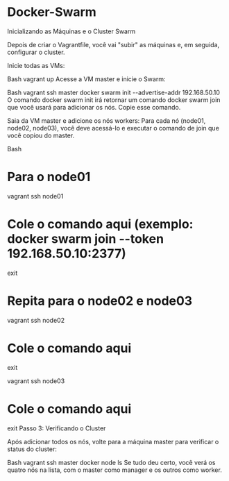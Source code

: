 # Docker-Swarm

Inicializando as Máquinas e o Cluster Swarm

Depois de criar o Vagrantfile, você vai "subir" as máquinas e, em seguida, configurar o cluster.

Inicie todas as VMs:

Bash
vagrant up
Acesse a VM master e inicie o Swarm:

Bash
vagrant ssh master
docker swarm init --advertise-addr 192.168.50.10
O comando docker swarm init irá retornar um comando docker swarm join que você usará para adicionar os nós. Copie esse comando.

Saia da VM master e adicione os nós workers:
Para cada nó (node01, node02, node03), você deve acessá-lo e executar o comando de join que você copiou do master.

Bash
# Para o node01
vagrant ssh node01
# Cole o comando aqui (exemplo: docker swarm join --token <token> 192.168.50.10:2377)
exit

# Repita para o node02 e node03
vagrant ssh node02
# Cole o comando aqui
exit

vagrant ssh node03
# Cole o comando aqui
exit
Passo 3: Verificando o Cluster

Após adicionar todos os nós, volte para a máquina master para verificar o status do cluster:

Bash
vagrant ssh master
docker node ls
Se tudo deu certo, você verá os quatro nós na lista, com o master como manager e os outros como worker.
